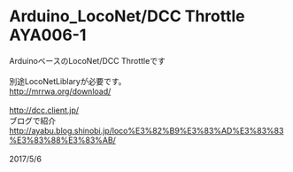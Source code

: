 # Arduino_LocoNet/DCC Throttle AYA006-1<br>
ArduinoベースのLocoNet/DCC Throttleです<br>
<br>
別途LocoNetLiblaryが必要です。<br>
http://mrrwa.org/download/<br>
<br>
http://dcc.client.jp/<br>
ブログで紹介<br>
http://ayabu.blog.shinobi.jp/loco%E3%82%B9%E3%83%AD%E3%83%83%E3%83%88%E3%83%AB/<br>
<br>
2017/5/6<br> 